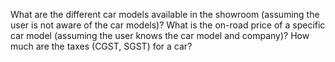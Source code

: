 What are the different car models available in the showroom (assuming the user is not aware of the car models)?
What is the on-road price of a specific car model (assuming the user knows the car model and company)?
How much are the taxes (CGST, SGST) for a car?
